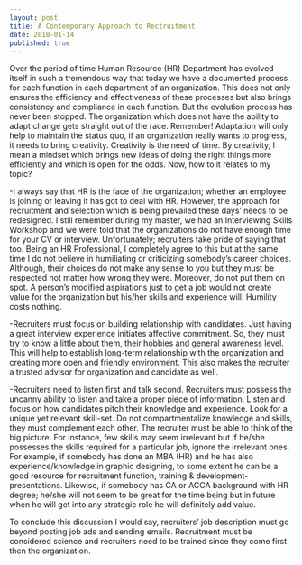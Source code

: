 ```yaml
---
layout: post
title: A Contemporary Approach to Rectruitment
date: 2018-01-14 
published: true
---
```


Over the period of time Human Resource (HR) Department has evolved itself in such a tremendous way that today we have a documented process for each function in each department of an organization. This does not only ensures the efficiency and effectiveness of these processes but also brings consistency and compliance in each function.
But the evolution process has never been stopped. The organization which does not have the ability to adapt change gets straight out of the race. Remember! Adaptation will only help to maintain the status quo, if an organization really wants to progress, it needs to bring creativity. Creativity is the need of time. By creativity, I mean a mindset which brings new ideas of doing the right things more efficiently and which is open for the odds. Now, how to it relates to my topic?

-I always say that HR is the face of the organization; whether an employee is joining or leaving it has got to deal with HR. However, the approach for recruitment and selection which is being prevailed these days’ needs to be redesigned. I still remember during my master, we had an Interviewing Skills Workshop and we were told that the organizations do not have enough time for your CV or interview. Unfortunately; recruiters take pride of saying that too. Being an HR Professional, I completely agree to this but at the same time I do not believe in humiliating or criticizing somebody’s career choices. Although, their choices do not make any sense to you but they must be respected not matter how wrong they were. Moreover, do not put them on spot. A person’s modified aspirations just to get a job would not create value for the organization but his/her skills and experience will. Humility costs nothing.

-Recruiters must focus on building relationship with candidates. Just having a great interview experience initiates affective commitment. So, they must try to know a little about them, their hobbies and general awareness level. This will help to establish long-term relationship with the organization and creating more open and friendly environment. This also makes the recruiter a trusted advisor for organization and candidate as well. 

-Recruiters need to listen first and talk second. Recruiters must possess the uncanny ability to listen and take a proper piece of information. Listen and focus on how candidates pitch their knowledge and experience. Look for a unique yet relevant skill-set. Do not compartmentalize knowledge and skills, they must complement each other. The recruiter must be able to think of the big picture. For instance, few skills may seem irrelevant but if he/she possesses the skills required for a particular job, ignore the irrelevant ones. For example, if somebody has done an MBA (HR) and he has also experience/knowledge in graphic designing, to some extent he can be a good resource for recruitment function, training & development- presentations. Likewise, if somebody has CA or ACCA background with HR degree; he/she will not seem to be great for the time being but in future when he will get into any strategic role he will definitely add value.

To conclude this discussion I would say, recruiters’ job description must go beyond posting job ads and sending emails. Recruitment must be considered science and recruiters need to be trained since they come first then the organization.
